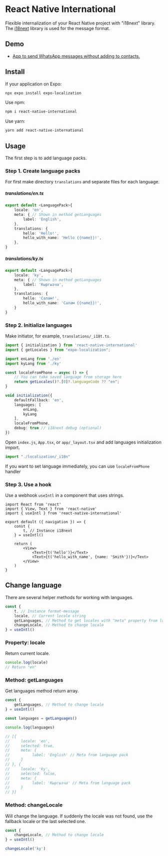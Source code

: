 # React Native International

Flexible internalization of your React Native project with "i18next" library.
The [i18next](https://www.i18next.com/) library is used for the message format.

## Demo

* [App to send WhatsApp messages without adding to contacts.](https://play.google.com/store/apps/details?id=com.wdirect)

## Install

If your application on Expo:

```bash
npx expo install expo-localization
```

Use npm:

```bash
npm i react-native-international
```

Use yarn:

```bash
yarn add react-native-international
```

## Usage

The first step is to add language packs.

### Step 1. Create language packs

For first make directory `translations` and separate files for each language. 

##### translations/en.ts

```ts
export default <LanguagePack>{
    locale: 'en',
    meta: { // Shown in method getLanguages
        label: 'English',
    },
    translations: {
        hello: 'Hello!',
        hello_with_name: 'Hello {{name}}!',
    },
}
```

##### translations/ky.ts

```ts
export default <LanguagePack>{
    locale: 'ky',
    meta: { // Shown in method getLanguages
        label: 'Кыргызча',
    },
    translations: {
        hello: 'Салам!',
        hello_with_name: 'Салам {{name}}!',
    }
}
```

### Step 2. Initialize languages

Make initiator, for example, `translations/_i18t.ts`.

```ts
import { initialization } from 'react-native-international'
import { getLocales } from "expo-localization";

import enLang from './en'
import kyLang from './ky'

const localeFromPhone = async () => {
    // You can take saved language from storage here
    return getLocales()?.[0]?.languageCode ?? "en";
}

void initialization({
    defaultFallback: 'en',
    languages: [
        enLang,
        kyLang
    ],
    localeFromPhone,
    debug: true // i18next debug (optional)
})
```

Open `index.js`, `App.tsx`, or `app/_layout.tsx` and add languages initialization import.

```ts
import "./localization/_i18n"
```

If you want to set language immediately, you can use `localeFromPhone` handler

### Step 3. Use a hook

Use a webhook `useIntl` in a component that uses strings.

```tsx
import React from 'react'
import { View, Text } from 'react-native'
import { useIntl } from 'react-native-international'

export default ({ navigation }) => {
    const {
        t, // Instance i18next 
    } = useIntl()

    return (
        <View>
            <Text>{t('hello')}</Text>
            <Text>{t('hello_with_name', {name: 'Smith'})}</Text>
        </View>
    )
}
```

## Change language

There are several helper methods for working with languages.

```ts
const {
    t, // Instance format-message 
    locale, // Current locale string
    getLanguages, // Method to get locales with "meta" property from language pack and "selected" flag.
    changeLocale, // Method to change locale
} = useIntl()
```

### Property: locale

Return current locale.

```ts
console.log(locale) 
// Return "en"
```

### Method: getLanguages

Get languages method return array.

```ts
const {
    getLanguages, // Method to change locale
} = useIntl()

const languages = getLanguages()

console.log(languages)

// [{
//     locale: 'en',
//     selected: true,
//     meta: {
//          label: 'English' // Meta from language pack
//     }
// }, {
//     locale: 'ky',
//     selected: false,
//     meta: {
//          label: 'Кыргызча' // Meta from language pack
//     }
// }]
```

### Method: changeLocale

Will change the language. If suddenly the locale was not found, use the fallback locale or the last selected one.

```ts
const {
    changeLocale, // Method to change locale
} = useIntl()

changeLocale('ky')
```
